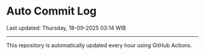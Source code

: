 # Auto Commit Log

Last updated: Thursday, 18-09-2025 03:14 WIB

---

This repository is automatically updated every hour using GitHub Actions.
